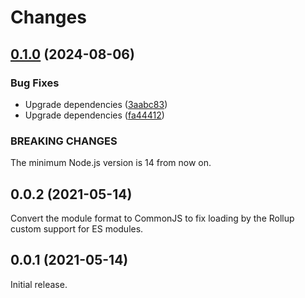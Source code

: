 # Changes

## [0.1.0](https://github.com/prantlf/rollup-glob-opts/compare/v0.0.2...v0.1.0) (2024-08-06)

### Bug Fixes

* Upgrade dependencies ([3aabc83](https://github.com/prantlf/rollup-glob-opts/commit/3aabc83e948451b8ee77cbaaee25f837970ade42))
* Upgrade dependencies ([fa44412](https://github.com/prantlf/rollup-glob-opts/commit/fa44412385fd794c564b225593990d17ea59468b))

### BREAKING CHANGES

The minimum Node.js version is 14 from now on.

## 0.0.2 (2021-05-14)

Convert the module format to CommonJS to fix loading by the Rollup custom support for ES modules.

## 0.0.1 (2021-05-14)

Initial release.
